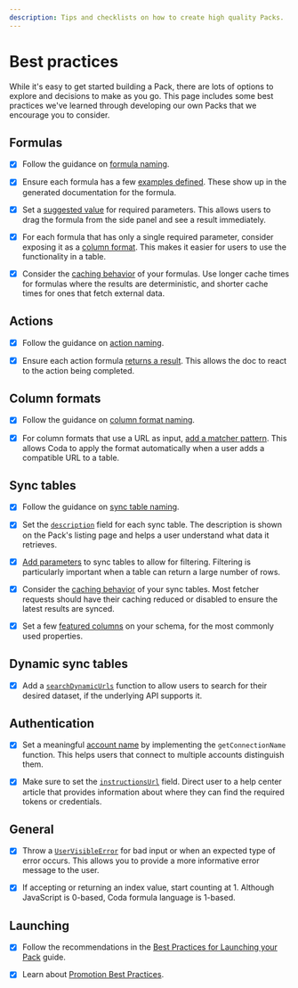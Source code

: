 ```yaml
---
description: Tips and checklists on how to create high quality Packs.
---
```


# Best practices

While it's easy to get started building a Pack, there are lots of options to explore and decisions to make as you go. This page includes some best practices we've learned through developing our own Packs that we encourage you to consider.


## Formulas

- [x] Follow the guidance on [formula naming][formulas_naming].
- [x] Ensure each formula has a few [examples defined][formulas_examples]. These show up in the generated documentation for the formula.
- [x] Set a [suggested value][parameter_suggested_value] for required parameters. This allows users to drag the formula from the side panel and see a result immediately.
- [x] For each formula that has only a single required parameter, consider exposing it as a [column format][column_formats]. This makes it easier for users to use the functionality in a table.
- [x] Consider the [caching behavior][formulas_caching] of your formulas. Use longer cache times for formulas where the results are deterministic, and shorter cache times for ones that fetch external data.


## Actions

- [x] Follow the guidance on [action naming][actions_naming].
- [x] Ensure each action formula [returns a result][actions_result]. This allows the doc to react to the action being completed.


## Column formats

- [x] Follow the guidance on [column format naming][column_formats_naming].
- [x] For column formats that use a URL as input, [add a matcher pattern][column_formats_matchers]. This allows Coda to apply the format automatically when a user adds a compatible URL to a table.


## Sync tables

- [x] Follow the guidance on [sync table naming][sync_tables_naming].
- [x] Set the [`description`][SyncTableOptions.description] field for each sync table. The description is shown on the Pack's listing page and helps a user understand what data it retrieves.
- [x] [Add parameters][sync_tables_parameters] to sync tables to allow for filtering. Filtering is particularly important when a table can return a large number of rows.
- [x] Consider the [caching behavior][sync_tables_caching] of your sync tables. Most fetcher requests should have their caching reduced or disabled to ensure the latest results are synced.
- [x] Set a few [featured columns][schemas_featured_columns] on your schema, for the most commonly used properties.


## Dynamic sync tables

- [x] Add a [`searchDynamicUrls`][dyanmic_sync_tables_search] function to allow users to search for their desired dataset, if the underlying API supports it.


## Authentication

- [x] Set a meaningful [account name][auth_name] by implementing the `getConnectionName` function. This helps users that connect to multiple accounts distinguish them.
- [x] Make sure to set the [`instructionsUrl`][instructionsUrl] field. Direct user to a help center article that provides information about where they can find the required tokens or credentials.


## General

- [x] Throw a [`UserVisibleError`][UserVisibleError] for bad input or when an expected type of error occurs. This allows you to provide a more informative error message to the user.
- [x] If accepting or returning an index value, start counting at 1. Although JavaScript is 0-based, Coda formula language is 1-based.


## Launching

- [x] Follow the recommendations in the [Best Practices for Launching your Pack][launching] guide.
- [x] Learn about [Promotion Best Practices][promotion].



[formulas_naming]: blocks/formulas.md#naming
[formulas_caching]: blocks/formulas.md#caching
[actions_naming]: blocks/actions.md#naming
[actions_result]: blocks/actions.md#results
[column_formats]: blocks/column-formats.md
[column_formats_naming]: blocks/column-formats.md#naming
[column_formats_matchers]: blocks/column-formats.md#matchers
[sync_tables_naming]: blocks/sync-tables/index.md#naming
[sync_tables_caching]: blocks/sync-tables/index.md#caching
[sync_tables_parameters]: blocks/sync-tables/index.md#parameters
[dyanmic_sync_tables_search]: blocks/sync-tables/dynamic.md#search
[formulas_examples]: blocks/formulas.md#examples
[parameter_suggested_value]: basics/parameters/index.md#suggested-values
[instructionsUrl]: ../reference/sdk/interfaces/core.BaseAuthentication.md#instructionsurl
[UserVisibleError]: ../reference/sdk/classes/core.UserVisibleError.md
[SyncTableOptions.description]: ../reference/sdk/interfaces/core.SyncTableOptions.md#description
[launching]: https://coda.io/@joebauer/best-practices-for-launching-your-pack
[promotion]: https://coda.io/@hector/promotion-best-practices
[schemas_row_identifier]: advanced/schemas.md#row-identifier
[schemas_featured_columns]: advanced/schemas.md#featured-columns
[auth_name]: basics/authentication/index.md#name
